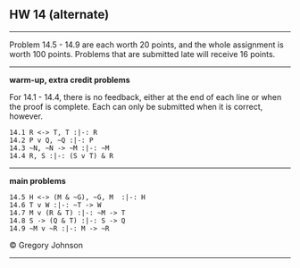 ## HW 14 (alternate)

---

Problem 14.5 - 14.9 are each worth 20 points, and the whole assignment is worth 100 points. Problems that are submitted late will receive 16 points.

---

**warm-up, extra credit problems**

For 14.1 - 14.4, there is no feedback, either at the end of each line or when the proof is complete. Each can only be submitted when it is correct, however. 

~~~{.ProofChecker .JohnsonSL options="fonts tabindent render" guides="fitch" feedback="none" points="1" late-credit="1"}
14.1 R <-> T, T :|-: R 
14.2 P v Q, ~Q :|-: P 
14.3 ~N, ~N -> ~M :|-: ~M
14.4 R, S :|-: (S v T) & R 
~~~

---

**main problems**

~~~{.ProofChecker .JohnsonSL options="fonts tabindent render" guides="fitch" points="20" late-credit="16"}
14.5 H <-> (M & ~G), ~G, M  :|-: H
14.6 T v W :|-: ~T -> W
14.7 M v (R & T) :|-: ~M -> T
14.8 S -> (Q & T) :|-: S -> Q
14.9 ~M v ~R :|-: M -> ~R 
~~~


<p>&copy; <script>document.write(new Date().getFullYear())</script> Gregory Johnson</p>
 
---